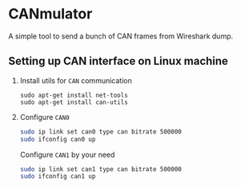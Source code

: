 # CANmulator
A simple tool to send a bunch of CAN frames from Wireshark dump.

## Setting up CAN interface on Linux machine
1. Install utils for `CAN` communication
    ```
    sudo apt-get install net-tools
    sudo apt-get install can-utils
    ```

1. Configure `CAN0`
    ```sh
    sudo ip link set can0 type can bitrate 500000
    sudo ifconfig can0 up
    ```

    Configure `CAN1` by your need
    ```sh
    sudo ip link set can1 type can bitrate 500000
    sudo ifconfig can1 up
    ```